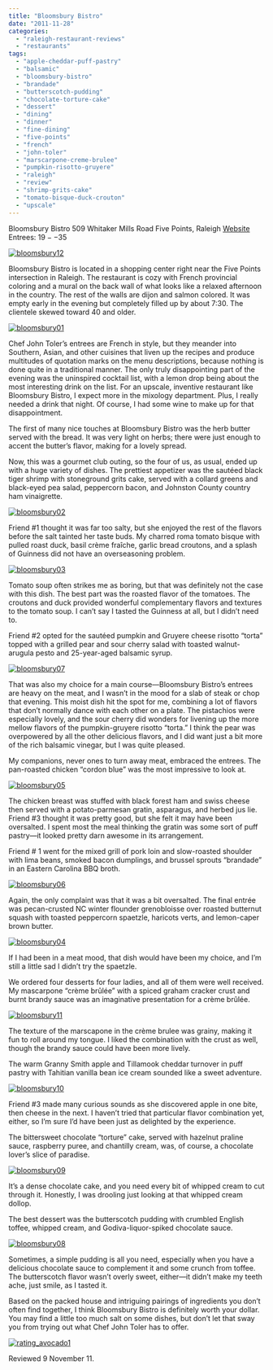 ```yaml
---
title: "Bloomsbury Bistro"
date: "2011-11-28"
categories: 
  - "raleigh-restaurant-reviews"
  - "restaurants"
tags: 
  - "apple-cheddar-puff-pastry"
  - "balsamic"
  - "bloomsbury-bistro"
  - "brandade"
  - "butterscotch-pudding"
  - "chocolate-torture-cake"
  - "dessert"
  - "dining"
  - "dinner"
  - "fine-dining"
  - "five-points"
  - "french"
  - "john-toler"
  - "marscarpone-creme-brulee"
  - "pumpkin-risotto-gruyere"
  - "raleigh"
  - "review"
  - "shrimp-grits-cake"
  - "tomato-bisque-duck-crouton"
  - "upscale"
---
```


Bloomsbury Bistro 509 Whitaker Mills Road Five Points, Raleigh [Website](http://bloomsburybistro.com/bistro.restaurant.raleigh/index.php) Entrees: $19--$35

[![](http://s3.amazonaws.com/thegourmez-wpmedia/2011/11/bloomsbury12.jpg "bloomsbury12")](http://s3.amazonaws.com/thegourmez-wpmedia/2011/11/bloomsbury12.jpg)

Bloomsbury Bistro is located in a shopping center right near the Five Points intersection in Raleigh. The restaurant is cozy with French provincial coloring and a mural on the back wall of what looks like a relaxed afternoon in the country. The rest of the walls are dijon and salmon colored. It was empty early in the evening but completely filled up by about 7:30. The clientele skewed toward 40 and older.

[![](http://s3.amazonaws.com/thegourmez-wpmedia/2011/11/bloomsbury01.jpg "bloomsbury01")](http://s3.amazonaws.com/thegourmez-wpmedia/2011/11/bloomsbury01.jpg)

Chef John Toler’s entrees are French in style, but they meander into Southern, Asian, and other cuisines that liven up the recipes and produce multitudes of quotation marks on the menu descriptions, because nothing is done quite in a traditional manner. The only truly disappointing part of the evening was the uninspired cocktail list, with a lemon drop being about the most interesting drink on the list. For an upscale, inventive restaurant like Bloomsbury Bistro, I expect more in the mixology department. Plus, I really needed a drink that night. Of course, I had some wine to make up for that disappointment.

The first of many nice touches at Bloomsbury Bistro was the herb butter served with the bread. It was very light on herbs; there were just enough to accent the butter’s flavor, making for a lovely spread.

Now, this was a gourmet club outing, so the four of us, as usual, ended up with a huge variety of dishes. The prettiest appetizer was the sautéed black tiger shrimp with stoneground grits cake, served with a collard greens and black-eyed pea salad, peppercorn bacon, and Johnston County country ham vinaigrette.

[![](http://s3.amazonaws.com/thegourmez-wpmedia/2011/11/bloomsbury02.jpg "bloomsbury02")](http://s3.amazonaws.com/thegourmez-wpmedia/2011/11/bloomsbury02.jpg)

Friend #1 thought it was far too salty, but she enjoyed the rest of the flavors before the salt tainted her taste buds. My charred roma tomato bisque with pulled roast duck, basil crème fraîche, garlic bread croutons, and a splash of Guinness did not have an overseasoning problem.

[![](http://s3.amazonaws.com/thegourmez-wpmedia/2011/11/bloomsbury03.jpg "bloomsbury03")](http://s3.amazonaws.com/thegourmez-wpmedia/2011/11/bloomsbury03.jpg)

Tomato soup often strikes me as boring, but that was definitely not the case with this dish. The best part was the roasted flavor of the tomatoes. The croutons and duck provided wonderful complementary flavors and textures to the tomato soup. I can’t say I tasted the Guinness at all, but I didn’t need to.

Friend #2 opted for the sautéed pumpkin and Gruyere cheese risotto “torta” topped with a grilled pear and sour cherry salad with toasted walnut-arugula pesto and 25-year-aged balsamic syrup.

[![](http://s3.amazonaws.com/thegourmez-wpmedia/2011/11/bloomsbury07.jpg "bloomsbury07")](http://s3.amazonaws.com/thegourmez-wpmedia/2011/11/bloomsbury07.jpg)

That was also my choice for a main course—Bloomsbury Bistro’s entrees are heavy on the meat, and I wasn’t in the mood for a slab of steak or chop that evening. This moist dish hit the spot for me, combining a lot of flavors that don’t normally dance with each other on a plate. The pistachios were especially lovely, and the sour cherry did wonders for livening up the more mellow flavors of the pumpkin-gruyere risotto “torta.” I think the pear was overpowered by all the other delicious flavors, and I did want just a bit more of the rich balsamic vinegar, but I was quite pleased.

My companions, never ones to turn away meat, embraced the entrees. The pan-roasted chicken “cordon blue” was the most impressive to look at.

[![](http://s3.amazonaws.com/thegourmez-wpmedia/2011/11/bloomsbury05.jpg "bloomsbury05")](http://s3.amazonaws.com/thegourmez-wpmedia/2011/11/bloomsbury05.jpg)

The chicken breast was stuffed with black forest ham and swiss cheese then served with a potato-parmesan gratin, asparagus, and herbed jus lie. Friend #3 thought it was pretty good, but she felt it may have been oversalted. I spent most the meal thinking the gratin was some sort of puff pastry—it looked pretty darn awesome in its arrangement.

Friend # 1 went for the mixed grill of pork loin and slow-roasted shoulder with lima beans, smoked bacon dumplings, and brussel sprouts “brandade” in an Eastern Carolina BBQ broth.

[![](http://s3.amazonaws.com/thegourmez-wpmedia/2011/11/bloomsbury06.jpg "bloomsbury06")](http://s3.amazonaws.com/thegourmez-wpmedia/2011/11/bloomsbury06.jpg)

Again, the only complaint was that it was a bit oversalted. The final entrée was pecan-crusted NC winter flounder grenobloisse over roasted butternut squash with toasted peppercorn spaetzle, haricots verts, and lemon-caper brown butter.

[![](http://s3.amazonaws.com/thegourmez-wpmedia/2011/11/bloomsbury04.jpg "bloomsbury04")](http://s3.amazonaws.com/thegourmez-wpmedia/2011/11/bloomsbury04.jpg)

If I had been in a meat mood, that dish would have been my choice, and I’m still a little sad I didn’t try the spaetzle.

We ordered four desserts for four ladies, and all of them were well received. My mascarpone “crème brûlée” with a spiced graham cracker crust and burnt brandy sauce was an imaginative presentation for a crème brûlée.

[![](http://s3.amazonaws.com/thegourmez-wpmedia/2011/11/bloomsbury11.jpg "bloomsbury11")](http://s3.amazonaws.com/thegourmez-wpmedia/2011/11/bloomsbury11.jpg)

The texture of the marscapone in the crème brulee was grainy, making it fun to roll around my tongue. I liked the combination with the crust as well, though the brandy sauce could have been more lively.

The warm Granny Smith apple and Tillamook cheddar turnover in puff pastry with Tahitian vanilla bean ice cream sounded like a sweet adventure.

[![](http://s3.amazonaws.com/thegourmez-wpmedia/2011/11/bloomsbury10.jpg "bloomsbury10")](http://s3.amazonaws.com/thegourmez-wpmedia/2011/11/bloomsbury10.jpg)

Friend #3 made many curious sounds as she discovered apple in one bite, then cheese in the next. I haven’t tried that particular flavor combination yet, either, so I’m sure I’d have been just as delighted by the experience.

The bittersweet chocolate “torture” cake, served with hazelnut praline sauce, raspberry puree, and chantilly cream, was, of course, a chocolate lover’s slice of paradise.

[![](http://s3.amazonaws.com/thegourmez-wpmedia/2011/11/bloomsbury09.jpg "bloomsbury09")](http://s3.amazonaws.com/thegourmez-wpmedia/2011/11/bloomsbury09.jpg)

It’s a dense chocolate cake, and you need every bit of whipped cream to cut through it. Honestly, I was drooling just looking at that whipped cream dollop.

The best dessert was the butterscotch pudding with crumbled English toffee, whipped cream, and Godiva-liquor-spiked chocolate sauce.

[![](http://s3.amazonaws.com/thegourmez-wpmedia/2011/11/bloomsbury08.jpg "bloomsbury08")](http://s3.amazonaws.com/thegourmez-wpmedia/2011/11/bloomsbury08.jpg)

Sometimes, a simple pudding is all you need, especially when you have a delicious chocolate sauce to complement it and some crunch from toffee. The butterscotch flavor wasn’t overly sweet, either—it didn’t make my teeth ache, just smile, as I tasted it.

Based on the packed house and intriguing pairings of ingredients you don’t often find together, I think Bloomsbury Bistro is definitely worth your dollar. You may find a little too much salt on some dishes, but don’t let that sway you from trying out what Chef John Toler has to offer.

[![](http://s3.amazonaws.com/thegourmez-wpmedia/2009/02/rating_avocado1.gif "rating_avocado1")](http://s3.amazonaws.com/thegourmez-wpmedia/2009/02/rating_avocado1.gif)

Reviewed 9 November 11.
